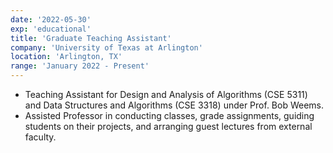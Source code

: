 ```yaml
---
date: '2022-05-30'
exp: 'educational'
title: 'Graduate Teaching Assistant'
company: 'University of Texas at Arlington'
location: 'Arlington, TX'
range: 'January 2022 - Present'
---
```


- Teaching Assistant for Design and Analysis of Algorithms (CSE 5311) and Data Structures and Algorithms (CSE 3318) under Prof. Bob Weems. 
- Assisted Professor in conducting classes, grade assignments, guiding students on their projects, and arranging guest lectures from external faculty.
